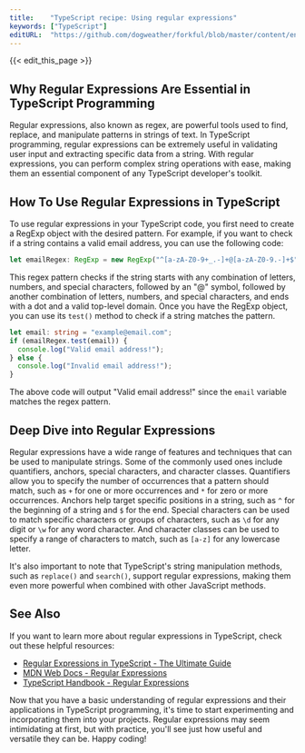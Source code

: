 ```yaml
---
title:    "TypeScript recipe: Using regular expressions"
keywords: ["TypeScript"]
editURL:  "https://github.com/dogweather/forkful/blob/master/content/en/typescript/using-regular-expressions.md"
---
```


{{< edit_this_page >}}

## Why Regular Expressions Are Essential in TypeScript Programming

Regular expressions, also known as regex, are powerful tools used to find, replace, and manipulate patterns in strings of text. In TypeScript programming, regular expressions can be extremely useful in validating user input and extracting specific data from a string. With regular expressions, you can perform complex string operations with ease, making them an essential component of any TypeScript developer's toolkit.

## How To Use Regular Expressions in TypeScript

To use regular expressions in your TypeScript code, you first need to create a RegExp object with the desired pattern. For example, if you want to check if a string contains a valid email address, you can use the following code:

```TypeScript
let emailRegex: RegExp = new RegExp("^[a-zA-Z0-9+_.-]+@[a-zA-Z0-9.-]+$");
```

This regex pattern checks if the string starts with any combination of letters, numbers, and special characters, followed by an "@" symbol, followed by another combination of letters, numbers, and special characters, and ends with a dot and a valid top-level domain. Once you have the RegExp object, you can use its `test()` method to check if a string matches the pattern.

```TypeScript
let email: string = "example@email.com";
if (emailRegex.test(email)) {
  console.log("Valid email address!");
} else {
  console.log("Invalid email address!");
}
```

The above code will output "Valid email address!" since the `email` variable matches the regex pattern.

## Deep Dive into Regular Expressions

Regular expressions have a wide range of features and techniques that can be used to manipulate strings. Some of the commonly used ones include quantifiers, anchors, special characters, and character classes. Quantifiers allow you to specify the number of occurrences that a pattern should match, such as `+` for one or more occurrences and `*` for zero or more occurrences. Anchors help target specific positions in a string, such as `^` for the beginning of a string and `$` for the end. Special characters can be used to match specific characters or groups of characters, such as `\d` for any digit or `\w` for any word character. And character classes can be used to specify a range of characters to match, such as `[a-z]` for any lowercase letter.

It's also important to note that TypeScript's string manipulation methods, such as `replace()` and `search()`, support regular expressions, making them even more powerful when combined with other JavaScript methods.

## See Also

If you want to learn more about regular expressions in TypeScript, check out these helpful resources:

- [Regular Expressions in TypeScript - The Ultimate Guide](https://codeburst.io/regular-expressions-in-typescript-the-ultimate-guide-2021-79fb016e9c2d)
- [MDN Web Docs - Regular Expressions](https://developer.mozilla.org/en-US/docs/Web/JavaScript/Guide/Regular_Expressions)
- [TypeScript Handbook - Regular Expressions](https://www.typescriptlang.org/docs/handbook/regular-expressions.html)

Now that you have a basic understanding of regular expressions and their applications in TypeScript programming, it's time to start experimenting and incorporating them into your projects. Regular expressions may seem intimidating at first, but with practice, you'll see just how useful and versatile they can be. Happy coding!